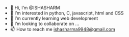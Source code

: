 - 👋 Hi, I’m @ISHASHARM
- 👀 I’m interested in python, C, javascript, html and CSS
- 🌱 I’m currently learning web development
- 💞️ I’m looking to collaborate on ...
- 📫 How to reach me ishasharma9948@gmail.com

<!---
ISHASHARM/ISHASHARM is a ✨ special ✨ repository because its `README.md` (this file) appears on your GitHub profile.
You can click the Preview link to take a look at your changes.
--->
